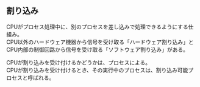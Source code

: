 ## 割り込み  
CPUがプロセス処理中に、別のプロセスを差し込みで処理できるようにする仕組み。  
CPU以外のハードウェア機器から信号を受け取る「ハードウェア割り込み」と  
CPU内部の制御回路から信号を受け取る「ソフトウェア割り込み」がある。  
  
CPUが割り込みを受け付けるかどうかは、プロセスによる。  
CPUが割り込みを受け付けるとき、その実行中のプロセスは、割り込み可能プロセスと呼ばれる。  
